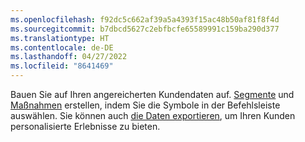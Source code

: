 ```yaml
---
ms.openlocfilehash: f92dc5c662af39a5a4393f15ac48b50af81f8f4d
ms.sourcegitcommit: b7dbcd5627c2ebfbcfe65589991c159ba290d377
ms.translationtype: HT
ms.contentlocale: de-DE
ms.lasthandoff: 04/27/2022
ms.locfileid: "8641469"
---
```

Bauen Sie auf Ihren angereicherten Kundendaten auf. [Segmente](../segments.md) und [Maßnahmen](../measures.md) erstellen, indem Sie die Symbole in der Befehlsleiste auswählen. Sie können auch [die Daten exportieren](../export-destinations.md), um Ihren Kunden personalisierte Erlebnisse zu bieten.